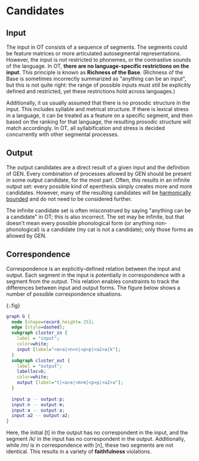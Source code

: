 # Candidates

## Input

The input in OT consists of a sequence of segments. The segments could be feature matrices or more articulated autosegmental representations. However, the input is *not* restricted to phonemes, or the contrastive sounds of the language. In OT, **there are no language-specific restrictions on the input**. This principle is known as **Richness of the Base**. (Richness of the Base is sometimes incorrectly summarized as "anything can be an input", but this is not quite right: the range of possible inputs must still be explicitly defined and restricted, yet these restrictions hold across languages.)

Additionally, it us usually assumed that there is no prosodic structure in the input. This includes syllable and metrical structure. If there is lexical stress in a language, it can be treated as a feature on a specific segment, and then based on the ranking for that language, the resulting prosodic structure will match accordingly. In OT, all syllabification and stress is decided concurrently with other segmental processes. 

## Output

The output candidates are a direct result of a given input and the definition of GEN. Every combination of processes allowed by GEN should be present in some output candidate, for the most part. Often, this results in an infinite output set: every possible kind of epenthesis simply creates more and more candidates. However, many of the resulting candidates will be [harmonically bounded](harmonic-bounding.md) and do not need to be considered further. 

The infinite candidate set is often misconstrued by saying "anything can be a candidate" in OT; this is also incorrect. The set may be infinite, but that doesn't mean every possible phonological form (or anything non-phonological) is a candidate (my cat is not a candidate); only those forms as allowed by GEN. 

## Correspondence

Correspondence is an explicitly-defined relation between the input and output. Each segment in the input is potentially in correspondence with a segment from the output. This relation enables constraints to track the differences between input and output forms. The figure below shows a number of possible correspondence situations.

{:.fig}
```dot process io-corr example
graph G {
  node [shape=record,height=.25];
  edge [style=dashed];
  subgraph cluster_in {
    label = "input";
    color=white;
    input [label="<a>a|<n>n|<p>p|<a2>a|k"];
  }
  subgraph cluster_out {
    label = "output";
    labelloc=b;
    color=white;
    output [label="t|<a>a|<m>m|<p>p|<a2>a"];
  }
  
  input:p -- output:p;
  input:n -- output:m;
  input:a -- output:a;
  input:a2 -- output:a2;
}
```

Here, the initial [t] in the output has no correspondent in the input, and the segment /k/ in the input has no correspondent in the output. Additionally, while /m/ is in correspondence with [n], these two segments are not identical. This results in a variety of **faithfulness** violations.